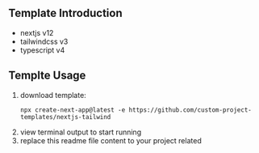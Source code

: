 ## Template Introduction

- nextjs v12
- tailwindcss v3
- typescript v4

## Templte Usage
1. download template:
    ```shell
    npx create-next-app@latest -e https://github.com/custom-project-templates/nextjs-tailwind
    ```
2. view terminal output to start running
3. replace this readme file content to your project related 
